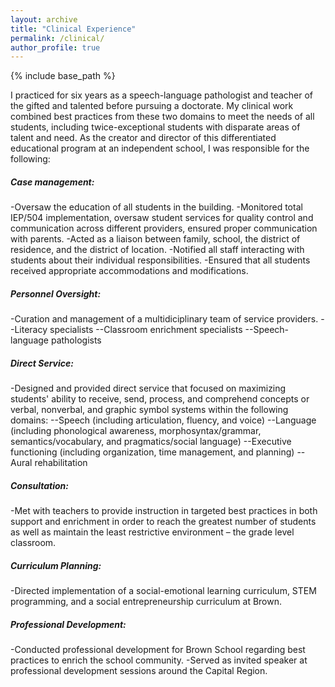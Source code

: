 ```yaml
---
layout: archive
title: "Clinical Experience"
permalink: /clinical/
author_profile: true
---
```


{% include base_path %}

I practiced for six years as a speech-language pathologist and teacher of the gifted and talented before pursuing a doctorate. 
My clinical work combined best practices from these two domains to meet the needs of all students, including twice-exceptional students with disparate areas of talent and need. 
As the creator and director of this differentiated educational program at an independent school, I was responsible for the following:

##### Case management:
-Oversaw the education of all students in the building. 
-Monitored total IEP/504 implementation, oversaw student services for quality control and communication across different providers, ensured proper communication with parents.
-Acted as a liaison between family, school, the district of residence, and the district of location.
-Notified all staff interacting with students about their individual responsibilities.
-Ensured that all students received appropriate accommodations and modifications.

##### Personnel Oversight:
-Curation and management of a multidiciplinary team of service providers.
--Literacy specialists
--Classroom enrichment specialists
--Speech-language pathologists

##### Direct Service:
-Designed and provided direct service that focused on maximizing students' ability to receive, send, process, and comprehend concepts or verbal, nonverbal, and graphic symbol systems within the following domains: 
--Speech (including articulation, fluency, and voice)
--Language (including phonological awareness, morphosyntax/grammar, semantics/vocabulary, and pragmatics/social language)
--Executive functioning (including organization, time management, and planning)
--Aural rehabilitation

##### Consultation:
-Met with teachers to provide instruction in targeted best practices in both support and enrichment in order to reach the greatest number of students as well as maintain the least restrictive environment – the grade level classroom.

##### Curriculum Planning:
-Directed implementation of a social-emotional learning curriculum, STEM programming, and a social entrepreneurship curriculum at Brown.

##### Professional Development:
-Conducted professional development for Brown School regarding best practices to enrich the school community. 
-Served as invited speaker at professional development sessions around the Capital Region.
